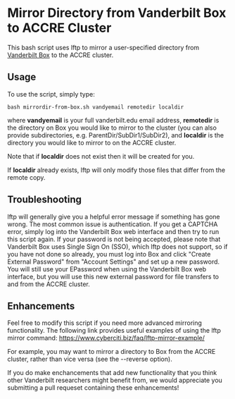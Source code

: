 # Mirror Directory from Vanderbilt Box to ACCRE Cluster

This bash script uses lftp to mirror a user-specified directory from [Vanderbilt
Box](https://vanderbilt.account.box.com/login) to the ACCRE cluster.

## Usage

To use the script, simply type:

```
bash mirrordir-from-box.sh vandyemail remotedir localdir
```

where **vandyemail** is your full vanderbilt.edu email address, **remotedir** is the directory on Box you
would like to mirror to the cluster (you can also provide subdirectories, e.g. ParentDir/SubDir1/SubDir2),
and **localdir** is the directory you would like to mirror to on the ACCRE cluster. 

Note that if **localdir** does not exist then it will be created for you. 

If **localdir** already exists, lftp will only modify those files that differ from the remote copy.

## Troubleshooting

lftp will generally give you a helpful error message if something has gone wrong. The most common issue
is authentication. If you get a CAPTCHA error, simply log into the Vanderbilt Box web interface and then try to run this script again.
If your password is not being accepted, please note that Vanderbilt Box uses Single Sign On (SSO), which lftp does not support,
so if you have not done so already, you must log into Box and click "Create External Password" from "Account Settings" and set up a 
new password. You will still use your EPassword when using the Vanderbilt Box web interface, but you will use this new external password for file
transfers to and from the ACCRE cluster.

## Enhancements

Feel free to modify this script if you need more advanced mirroring functionality. The following link provides useful examples of using the 
lftp mirror command: https://www.cyberciti.biz/faq/lftp-mirror-example/

For example, you may want to mirror a directory to Box from the ACCRE cluster, rather than vice versa (see the --reverse option).

If you do make enchancements that add new functionality that you think other Vanderbilt researchers might benefit from, we would appreciate
you submitting a pull requeset containing these enhancements! 